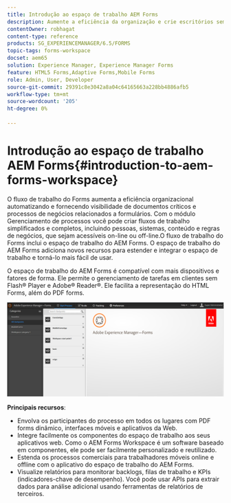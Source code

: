 ```yaml
---
title: Introdução ao espaço de trabalho AEM Forms
description: Aumente a eficiência da organização e crie escritórios sem papel por meio da automação de processos de negócios usando o espaço de trabalho do LiveCycle AEM Forms.
contentOwner: robhagat
content-type: reference
products: SG_EXPERIENCEMANAGER/6.5/FORMS
topic-tags: forms-workspace
docset: aem65
solution: Experience Manager, Experience Manager Forms
feature: HTML5 Forms,Adaptive Forms,Mobile Forms
role: Admin, User, Developer
source-git-commit: 29391c8e3042a8a04c64165663a228bb4886afb5
workflow-type: tm+mt
source-wordcount: '205'
ht-degree: 0%

---
```


# Introdução ao espaço de trabalho AEM Forms{#introduction-to-aem-forms-workspace}

O fluxo de trabalho do Forms aumenta a eficiência organizacional automatizando e fornecendo visibilidade de documentos críticos e processos de negócios relacionados a formulários. Com o módulo Gerenciamento de processos você pode criar fluxos de trabalho simplificados e completos, incluindo pessoas, sistemas, conteúdo e regras de negócios, que sejam acessíveis on-line ou off-line.O fluxo de trabalho do Forms inclui o espaço de trabalho do AEM Forms. O espaço de trabalho do AEM Forms adiciona novos recursos para estender e integrar o espaço de trabalho e torná-lo mais fácil de usar.

O espaço de trabalho do AEM Forms é compatível com mais dispositivos e fatores de forma. Ele permite o gerenciamento de tarefas em clientes sem Flash® Player e Adobe® Reader®. Ele facilita a representação do HTML Forms, além do PDF forms.

![html-ws](assets/html-ws.png)

**Principais recursos**:

* Envolva os participantes do processo em todos os lugares com PDF forms dinâmico, interfaces móveis e aplicativos da Web.
* Integre facilmente os componentes do espaço de trabalho aos seus aplicativos web. Como o AEM Forms Workspace é um software baseado em componentes, ele pode ser facilmente personalizado e reutilizado.
* Estenda os processos comerciais para trabalhadores móveis online e offline com o aplicativo do espaço de trabalho do AEM Forms.
* Visualize relatórios para monitorar backlogs, filas de trabalho e KPIs (indicadores-chave de desempenho). Você pode usar APIs para extrair dados para análise adicional usando ferramentas de relatórios de terceiros.
